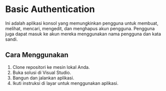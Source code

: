 # Basic Authentication

Ini adalah aplikasi konsol yang memungkinkan pengguna untuk membuat, melihat, mencari, mengedit, dan menghapus akun pengguna. Pengguna juga dapat masuk ke akun mereka menggunakan nama pengguna dan kata sandi.

## Cara Menggunakan

1.  Clone repositori ke mesin lokal Anda.
2.  Buka solusi di Visual Studio.
3.  Bangun dan jalankan aplikasi.
4.  Ikuti instruksi di layar untuk menggunakan aplikasi.

